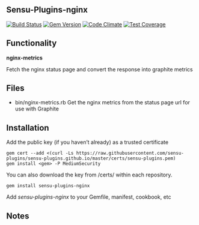 ## Sensu-Plugins-nginx

[![Build Status](https://travis-ci.org/sensu-plugins/sensu-plugins-nginx.svg?branch=master)](https://travis-ci.org/sensu-plugins/sensu-plugins-nginx)
[![Gem Version](https://badge.fury.io/rb/sensu-plugins-nginx.svg)](http://badge.fury.io/rb/sensu-plugins-nginx)
[![Code Climate](https://codeclimate.com/github/sensu-plugins/sensu-plugins-nginx/badges/gpa.svg)](https://codeclimate.com/github/sensu-plugins/sensu-plugins-nginx)
[![Test Coverage](https://codeclimate.com/github/sensu-plugins/sensu-plugins-nginx/badges/coverage.svg)](https://codeclimate.com/github/sensu-plugins/sensu-plugins-nginx)

## Functionality

**nginx-metrics**

Fetch the nginx status page and convert the response into graphite metrics

## Files
 * bin/nginx-metrics.rb
Get the nginx metrics from the status page url for use with Graphite

## Installation


Add the public key (if you haven’t already) as a trusted certificate

```
gem cert --add <(curl -Ls https://raw.githubusercontent.com/sensu-plugins/sensu-plugins.github.io/master/certs/sensu-plugins.pem)
gem install <gem> -P MediumSecurity
```

You can also download the key from /certs/ within each repository.

`gem install sensu-plugins-nginx`

Add *sensu-plugins-nginx* to your Gemfile, manifest, cookbook, etc

## Notes
